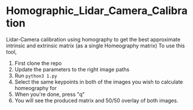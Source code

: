# Homographic_Lidar_Camera_Calibration
Lidar-Camera calibration using homography to get the best approximate intrinsic and extrinsic matrix (as a single Homeography matrix)
To use this tool,
1. First clone the repo
2. Update the parameters to the right image paths
3. Run `python3 1.py`
4. Select the same keypoints in both of the images you wish to calculate homeography for
5. When you're done, press "q"
6. You will see the produced matrix and 50/50 overlay of both images.
 

